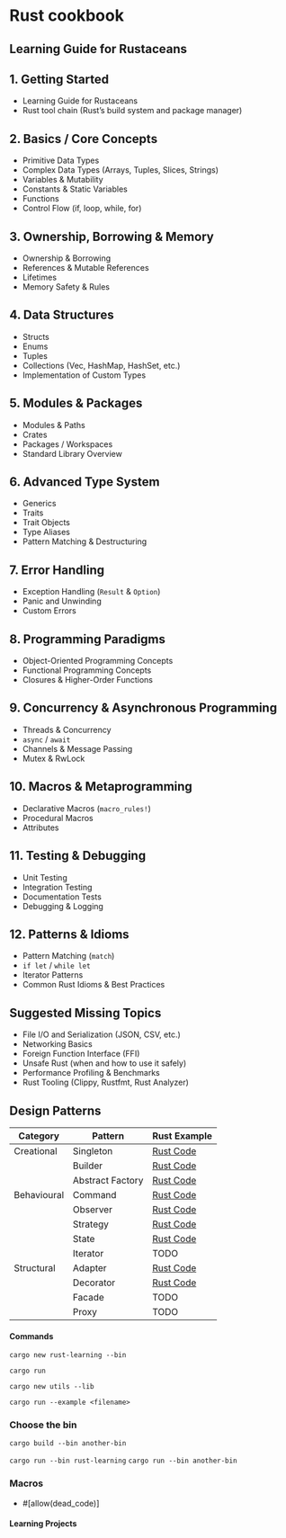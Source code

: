 # Rust cookbook

## Learning Guide for Rustaceans

## 1. Getting Started

* Learning Guide for Rustaceans
* Rust tool chain (Rust’s build system and package manager)

## 2. Basics / Core Concepts

* Primitive Data Types
* Complex Data Types (Arrays, Tuples, Slices, Strings)
* Variables & Mutability
* Constants & Static Variables
* Functions
* Control Flow (if, loop, while, for)

## 3. Ownership, Borrowing & Memory

* Ownership & Borrowing
* References & Mutable References
* Lifetimes
* Memory Safety & Rules

## 4. Data Structures

* Structs
* Enums
* Tuples
* Collections (Vec, HashMap, HashSet, etc.)
* Implementation of Custom Types

## 5. Modules & Packages

* Modules & Paths
* Crates
* Packages / Workspaces
* Standard Library Overview

## 6. Advanced Type System

* Generics
* Traits
* Trait Objects
* Type Aliases
* Pattern Matching & Destructuring

## 7. Error Handling

* Exception Handling (`Result` & `Option`)
* Panic and Unwinding
* Custom Errors

## 8. Programming Paradigms

* Object-Oriented Programming Concepts
* Functional Programming Concepts
* Closures & Higher-Order Functions

## 9. Concurrency & Asynchronous Programming

* Threads & Concurrency
* `async` / `await`
* Channels & Message Passing
* Mutex & RwLock

## 10. Macros & Metaprogramming

* Declarative Macros (`macro_rules!`)
* Procedural Macros
* Attributes

## 11. Testing & Debugging

* Unit Testing
* Integration Testing
* Documentation Tests
* Debugging & Logging

## 12. Patterns & Idioms

* Pattern Matching (`match`)
* `if let` / `while let`
* Iterator Patterns
* Common Rust Idioms & Best Practices

## Suggested Missing Topics

* File I/O and Serialization (JSON, CSV, etc.)
* Networking Basics
* Foreign Function Interface (FFI)
* Unsafe Rust (when and how to use it safely)
* Performance Profiling & Benchmarks
* Rust Tooling (Clippy, Rustfmt, Rust Analyzer)


## Design Patterns

| Category       | Pattern           | Rust Example                                         |
|----------------|------------------|-------------------------------------------------------|
| Creational     | Singleton        | [Rust Code](design-patterns/singleton_pattern.rs)     |
|                | Builder          | [Rust Code](design-patterns/builder_pattern.rs)       |
|                | Abstract Factory | [Rust Code](design-patterns/factory_pattern.rs)       |
| Behavioural    | Command          | [Rust Code](design-patterns/command_pattern.rs)       |
|                | Observer         | [Rust Code](design-patterns/observer_pattern.rs)      |
|                | Strategy         | [Rust Code](design-patterns/strategy_pattern.rs)      |
|                | State            | [Rust Code](design-patterns/state_pattern.rs)         |
|                | Iterator         | TODO                                                  |
| Structural     | Adapter          | [Rust Code](design-patterns/adaptor_pattern.rs)       |
|                | Decorator        | [Rust Code](design-patterns/decorator_pattern.rs)     |
|                | Facade           | TODO                                                  |
|                | Proxy            | TODO                                                  |


#### Commands

`cargo new rust-learning --bin`

`cargo run`

`cargo new utils --lib`

`cargo run --example <filename>`

### Choose the bin

`cargo build --bin another-bin`

`cargo run --bin rust-learning`
`cargo run --bin another-bin`

### Macros

- #[allow(dead_code)]

#### Learning Projects
